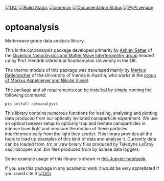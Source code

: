 [![DOI](https://zenodo.org/badge/74761875.svg)](https://zenodo.org/badge/latestdoi/74761875)
[![Build Status](https://travis-ci.org/AshleySetter/optoanalysis.png)](https://travis-ci.org/AshleySetter/optoanalysis)
[![codecov](https://codecov.io/gh/AshleySetter/optoanalysis/branch/master/graph/badge.svg)](https://codecov.io/gh/AshleySetter/optoanalysis)
[![Documentation Status](https://readthedocs.org/projects/optoanalysis/badge/?version=latest)](http://optoanalysis.readthedocs.org/en/latest/?badge=latest)
[![PyPI version](https://badge.fury.io/py/optoanalysis.svg)](https://badge.fury.io/py/optoanalysis)

# optoanalysis
Matterwave group data analysis library.

This is the optoanalysis package developed primarily by [Ashley Setter](http://cmg.soton.ac.uk/people/ajs3g11/) of the [Quantum Nanophysics and Matter Wave Interferometry group](http://phyweb.phys.soton.ac.uk/matterwave/html/index.html) headed up by Prof. Hendrik Ulbricht at Southampton University in the UK.

The thermo module of this package was developed mainly by [Markus Rademacher](https://www.linkedin.com/in/markusrademacher/) of the University of Vienna in Austria, who works in the [group of Markus Aspelmeyer and Nikolai Kiesel](http://aspelmeyer.quantum.at/).

The package and all requirements can be installed by simply running the following command:
```
pip install optoanalysis
```

This library contains numerous functions for loading, analysing and plotting data produced from our optically levitated nanoparticle experiment. We use an optical tweezer setup to optically trap and levitate nanoparticles in intense laser light and measure the motion of these particles interferometrically from the light they scatter. This library provides all the tools to load up examples of this kind of data and analyse it. Currently data can be loaded from .trc or .raw binary files produced by Teledyne LeCroy oscilloscopes and .bin files produced from by Saleae data loggers. 

Some example usage of this library is shown in [this Jupyter notebook](Usage_Demonstration.ipynb).

If you use this package in any academic work it would be very appretiated if you could cite it [![DOI](https://zenodo.org/badge/74761875.svg)](https://zenodo.org/badge/latestdoi/74761875).